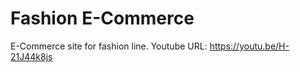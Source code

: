 # Fashion E-Commerce   
E-Commerce site for fashion line. 
Youtube URL: https://youtu.be/H-21J44k8js

